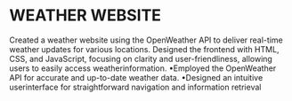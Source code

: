 # WEATHER WEBSITE 
 Created a weather website using the OpenWeather API to deliver real-time
 weather updates for various locations. Designed the frontend with HTML,
 CSS, and JavaScript, focusing on clarity and user-friendliness, allowing users
 to easily access weatherinformation.
 •Employed the OpenWeather API for accurate and up-to-date weather data.
 •Designed an intuitive userinterface for straightforward navigation and
 information retrieval
